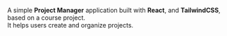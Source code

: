 A simple **Project Manager** application built with **React**, and **TailwindCSS**, based on a course project.  
It helps users create and organize projects.
